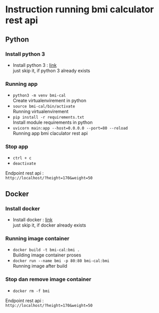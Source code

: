 # Instruction running bmi calculator rest api
## Python
### Install python 3
- Install python 3 : [link](https://www.python.org/downloads/) \
just skip it, if python 3 already exists
### Running app
- `python3 -m venv bmi-cal` \
Create virtualenvirement in python
- `source bmi-cal/bin/activate` \
Running virtualenvirement
- `pip install -r requirements.txt` \
Install module requirements in python 
- `uvicorn main:app --host=0.0.0.0 --port=80 --reload` \
Running app bmi claculator rest api

### Stop app
- `ctrl + c`
- `deactivate`

Endpoint rest api : \
`http://localhost/?height=170&weight=50`

## Docker 
### Install docker
- Install docker : [link](https://docs.docker.com/engine/install/) \
just skip it, if docker already exists
### Running image container
- `docker build -t bmi-cal:bmi .` \
Building image container proses
- `docker run --name bmi -p 80:80 bmi-cal:bmi` \
Running image after build
### Stop dan remove image container
- `docker rm -f bmi`

Endpoint rest api : \
`http://localhost/?height=170&weight=50`